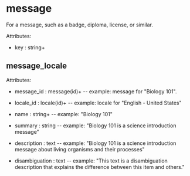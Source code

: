 # message

For a message, such as a badge, diploma, license, or similar.

Attributes:

* key : string+


## message_locale

Attributes:

* message_id : message(id)+ -- example: message for "Biology 101".

* locale_id : locale(id)+ -- example: locale for "English - United States"

* name : string+ -- example: "Biology 101"

* summary : string -- example: "Biology 101 is a science introduction message"

* description : text -- example: "Biology 101 is a science introduction message about living organisms and their processes"

* disambiguation : text -- example: "This text is a disambiguation description that explains the difference between this item and others."
